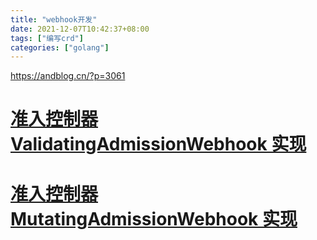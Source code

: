 ```yaml
---
title: "webhook开发"
date: 2021-12-07T10:42:37+08:00
tags: ["编写crd"]
categories: ["golang"]
---
```

https://andblog.cn/?p=3061

<!--more-->
# [准入控制器 ValidatingAdmissionWebhook 实现](https://andblog.cn/?p=3061)

# [准入控制器 MutatingAdmissionWebhook 实现](https://andblog.cn/?p=3064)

